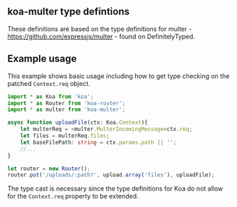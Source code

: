 ## koa-multer type defintions
These definitions are based on the type definitions for multer - https://github.com/expressjs/multer - found on DefinitelyTyped.

## Example usage
This example shows basic usage including how to get type checking on the patched `Context.req` object.
```ts
import * as Koa from 'koa';
import * as Router from 'koa-router';
import * as multer from 'koa-multer';

async function uploadFile(ctx: Koa.Context){
    let multerReq = <multer.MulterIncomingMessage>ctx.req;
    let files = multerReq.files;
    let baseFilePath: string = ctx.params.path || '';
    //...
}

let router = new Router();
router.put('/uploads/:path?', upload.array('files'), uploadFile);

```
The type cast is necessary since the type definitions for Koa do not allow for the `Context.req` property to be extended.

